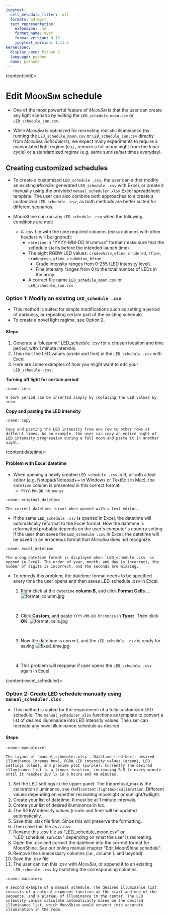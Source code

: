 ```yaml
---
jupytext:
  cell_metadata_filter: -all
  formats: md:myst
  text_representation:
    extension: .md
    format_name: myst
    format_version: 0.13
    jupytext_version: 1.11.5
kernelspec:
  display_name: Python 3
  language: python
  name: python3
---
```

(content:edit)=
# Edit <span style="font-variant:small-caps;">MoonSim</span> schedule

- One of the most powerful feature of _<span style="font-variant:small-caps;">MoonSim</span>_ is that the user can create any light scenario by editing the `LED_schedule_moon.csv` or `LED_schedule_sun.csv`.

- While _<span style="font-variant:small-caps;">MoonSim</span>_ is optimized for recreating realistic illuminance (by running the `LED_schedule_moon.csv` or `LED_schedule_sun.csv` directly from _<span style="font-variant:small-caps;">MoonSim</span>: Schedulers_), we expect many experiments to require a manipulated light regime (e.g., remove a full moon night from the lunar cycle) or a standardized regime (e.g. same sunrise/set times everyday).

## Creating customized schedules

- To create a customized `LED_schedule .csv`, the user can either modify an existing _<span style="font-variant:small-caps;">MoonSim</span>_ generated `LED_schedule .csv` with Excel, or create it manually using the provided `manual_scheduler.xlsx` Excel spreadsheet template. The user can also combine both approaches to a create a customized `LED_schedule .csv`, as both methods are better suited for different scenarios.

- MoonShine can run any `LED_schedule .csv` when the following conditions are met:
    - A .csv file with the nine required columns (extra columns with other headers will be ignored):
        - `datetime` in "YYYY-MM-DD hh:mm:ss" format (make sure that the schedule starts before the intended launch time)
        - The eight RGBW LED values: `crudewhite`, `wfine`, `crudered`, `rfine`, `crudegreen`, `gfine`, `crudeblue`, `bfine`
            - Crude intensity ranges from 0-255 (LED intensity level).
            - Fine intensity ranges from 0 to the total number of LEDs in the array.
        - A correct file name `LED_schedule_moon.csv` or `LED_schedule_sun.csv`

### Option 1: Modify an existing `LED_schedule .csv`
- This method is suited for simple modifications such as setting a period of darkness, or repeating certain part of the existing schedule.
- To create a novel light regime, see Option 2.

#### Steps
1. Generate a “blueprint” LED_schedule .csv for a chosen location and time period, with 1 minute intervals.
2. Then edit the LED values (crude and fine) in the `LED_schedule .csv` with Excel.
3. Here are some examples of how you might want to edit your `LED_schedule .csv`:

**Turning off light for certain period**
```{figure} /images/zero.png
:name: zero

A dark period can be inserted simply by replacing the LED values by zero.
```

**Copy and pasting the LED intensity**
```{figure} /images/copy.jpg
:name: copy

Copy and pasting the LED intensity from one row to other rows at differnt times. As an example, the user can copy an entire night of LED intensity progression during a full moon and paste it in another night.
```
(content:datetime)=
#### Problem with Excel datetime
- When opening a newly created `LED_schedule .csv` in R, or with a text editor (e.g. Notepad/Notepad++ in Windows or TextEdit in Mac), the `datetime` column is presented in this correct format: 
    - `YYYY-MM-DD hh:mm:ss`

```{figure} /images/original_datetime.png
:name: original_datetime

The correct datetime format when opened with a text editor.
```

- If the same `LED_schedule .csv` is opened in Excel, the datetime will automatically reformat to the Excel format. How the datetime is reformatted probably depends on the user's computer's country setting. If the user then saves the `LED_schedule .csv` in Excel, the datetime will be saved in an erroneous format that _<span style="font-variant:small-caps;">MoonSim</span>_ does not recognize.

```{figure} /images/excel_datetime.png
:name: excel_datetime

The wrong datetime format is displayed when `LED_schedule .csv` is opened in Excel. The order of year, month, and day is incorrect, the number of digits is incorrect, and the seconds are missing.
```

- To remedy this problem, the datetime format needs to be specified every time the user opens and then saves LED_schedule .csv in Excel.
    1. Right click at the `datetime` **column B**, and click **Format Cells...**:
        ![format_column.jpg](./images/format_column.jpg "format_column.jpg")
        <p>&nbsp;</p>
    
    2. Click **Custom**, and paste `YYYY-MM-DD hh:mm:ss` in **Type:**. Then click **OK**.
        ![format_cells.jpg](./images/format_cells.jpg)
        <p>&nbsp;</p>
    
    3. Now the datetime is correct, and the `LED_schedule .csv` is ready for saving
        ![fixed_time.jpg](./images/fixed_time.jpg "fixed_time.jpg")
        <p>&nbsp;</p>
    
    5. This problem will reappear if user opens the `LED_schedule .csv` again in Excel.

(content:excel_scheduler)=
### Option 2: Create LED schedule manually using `manual_scheduler.xlsx` 

- This method is suited for the requirement of a fully customized LED schedule. The `manual_scheduler.xlsx` functions as template to convert a list of desired illuminance into LED intensity values. The user can recreate any novel illuminance schedule as desired.

#### Steps
```{figure} /images/manualexcel.jpg
:name: manualexcel

The layout of `manual_scheduler.xlsx`. Datetime (red box), desired illuminance (orange box), RGBW LED intensity values (green), LED settings (blue), and preview plot (purple). Currently the desired illuminance list is a linear function, increasing 0.5 lx every minute until it reaches 200 lx in 6 hours and 40 minutes.
```

1. Set the LED settings in the upper panel. The theoretical_max is the calibration illuminance, see {ref}`content:lightbox:calibration`. Different values depending on whether recreating moonlight or sunlight/twilight.
2. Create your list of datetime. It must be at 1 minute intervals.
3. Create your list of desired illuminance in lux.
4. The RGBW intensity values (crude and fine) will be updated automatically.
5. Save this .xlsx file first. Since this will preserve the formatting.
6. Then save this file as a .csv
7. Rename this .csv file as "LED_schedule_moon.csv" or "LED_schedule_sun.csv" depending on what the user is recreating.
8. Open the .csv and correct the datetime into the correct format for MoonShine. See our online manual chapter "Edit MoonShine schedule".
9. Remove the  unnecessary columns (i.e., column L and beyond).
10. Save the .csv file
11. The user can run this .csv with _<span style="font-variant:small-caps;">MoonSim</span>_, or append it to an existing `LED_schedule .csv` by matching the corresponding columns.

```{figure} /images/manualexp.jpg
:name: manualexp

A second example of a manual schedule. The desired illuminance list consists of a natural exponent function at the start and end of the sequence, and a plateau of illuminance in the center. The LED intensity values calculate automatically based on the desired illuminance list, which MoonShine would convert into accurate illumination in the room.
```